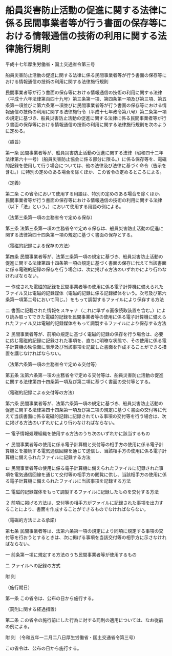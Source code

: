 # 船員災害防止活動の促進に関する法律に係る民間事業者等が行う書面の保存等における情報通信の技術の利用に関する法律施行規則

平成十七年厚生労働省・国土交通省令第三号

船員災害防止活動の促進に関する法律に係る民間事業者等が行う書面の保存等における情報通信の技術の利用に関する法律施行規則

民間事業者等が行う書面の保存等における情報通信の技術の利用に関する法律（平成十六年法律第百四十九号）第三条第一項、第四条第一項及び第三項、第五条第一項並びに第六条第一項並びに民間事業者等が行う書面の保存等における情報通信の技術の利用に関する法律施行令（平成十七年政令第八号）第二条第一項の規定に基づき、船員災害防止活動の促進に関する法律に係る民間事業者等が行う書面の保存等における情報通信の技術の利用に関する法律施行規則を次のように定める。

（趣旨）

第一条 民間事業者等が、船員災害防止活動の促進に関する法律（昭和四十二年法律第六十一号）（船員災害防止協会に係る部分に限る。）に係る保存等を、電磁的記録を使用して行う場合については、他の法律及び法律に基づく命令（告示を含む。）に特別の定めのある場合を除くほか、この省令の定めるところによる。

（定義）

第二条 この省令において使用する用語は、特別の定めのある場合を除くほか、民間事業者等が行う書面の保存等における情報通信の技術の利用に関する法律（以下「法」という。）において使用する用語の例による。

（法第三条第一項の主務省令で定める保存）

第三条 法第三条第一項の主務省令で定める保存は、船員災害防止活動の促進に関する法律第四十四条第一項の規定に基づく書面の保存とする。

（電磁的記録による保存の方法）

第四条 民間事業者等が、法第三条第一項の規定に基づき、船員災害防止活動の促進に関する法律第四十四条第一項の規定に基づく書面の保存に代えて当該書面に係る電磁的記録の保存を行う場合は、次に掲げる方法のいずれかにより行わなければならない。

一 作成された電磁的記録を民間事業者等の使用に係る電子計算機に備えられたファイル又は電磁的記録媒体（電磁的記録に係る記録媒体をいう。次号及び第六条第一項第二号において同じ。）をもって調製するファイルにより保存する方法

二 書面に記載された情報をスキャナ（これに準ずる画像読取装置を含む。）により読み取ってできた電磁的記録を民間事業者等の使用に係る電子計算機に備えられたファイル又は電磁的記録媒体をもって調製するファイルにより保存する方法

２ 民間事業者等が、前項の規定に基づく電磁的記録の保存を行う場合は、必要に応じ電磁的記録に記録された事項を、直ちに明暸な状態で、その使用に係る電子計算機の映像面に表示及び当該事項を記載した書面を作成することができる措置を講じなければならない。

（法第六条第一項の主務省令で定める交付等）

第五条 法第六条第一項の主務省令で定める交付等は、船員災害防止活動の促進に関する法律第四十四条第一項及び第二項に基づく書面の交付等とする。

（電磁的記録による交付等の方法）

第六条 民間事業者等が、法第六条第一項の規定に基づき、船員災害防止活動の促進に関する法律第四十四条第一項及び第二項の規定に基づく書面の交付等に代えて当該書面に係る電磁的記録に記録されている事項の交付等を行う場合は、次に掲げる方法のいずれかにより行わなければならない。

一 電子情報処理組織を使用する方法のうち次のいずれかに該当するもの

イ 民間事業者等の使用に係る電子計算機と交付等の相手方の使用に係る電子計算機とを接続する電気通信回線を通じて送信し、当該相手方の使用に係る電子計算機に備えられたファイルに記録する方法

ロ 民間事業者等の使用に係る電子計算機に備えられたファイルに記録された事項を電気通信回線を通じて交付等の相手方の閲覧に供し、当該相手方の使用に係る電子計算機に備えられたファイルに当該事項を記録する方法

二 電磁的記録媒体をもって調製するファイルに記録したものを交付する方法

２ 前項に掲げる方法は、交付等の相手方がファイルに記録された事項を出力することにより、書面を作成することができるものでなければならない。

（電磁的方法による承諾）

第七条 民間事業者等は、法第六条第一項の規定により同項に規定する事項の交付等を行おうとするときは、次に掲げる事項を当該交付等の相手方に示さなければならない。

一 前条第一項に規定する方法のうち民間事業者等が使用するもの

二 ファイルへの記録の方式

附 則

（施行期日）

第一条 この省令は、公布の日から施行する。

（罰則に関する経過措置）

第二条 この省令の施行前にした行為に対する罰則の適用については、なお従前の例による。

附 則 （令和五年一二月二八日厚生労働省・国土交通省令第三号）

この省令は、公布の日から施行する。
